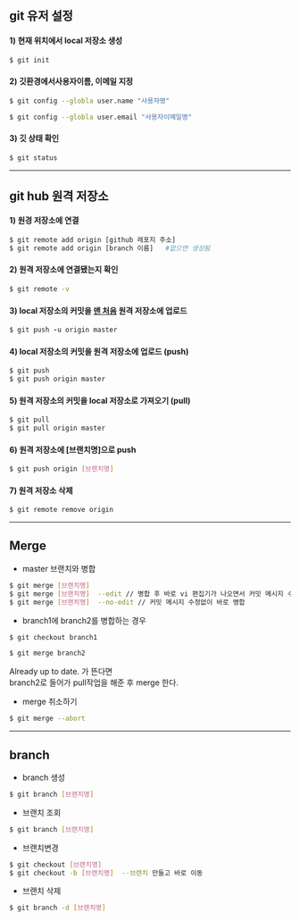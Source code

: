 ## git 유저 설정    
#### 1) 현재 위치에서 local 저장소 생성    

```ruby
$ git init
```

#### 2) 깃환경에서사용자이름, 이메일 지정    

```bash
$ git config --globla user.name "사용자명"

$ git config --globla user.email "사용자이메일명"
```

#### 3) 깃 상태 확인    

```bash
$ git status
```
    
- - -
    
## git hub 원격 저장소  
#### 1) 원경 저장소에 연결    

```bash
$ git remote add origin [github 레포지 주소]
$ git remote add origin [branch 이름]   #없으면 생성됨
```
   
#### 2) 원격 저장소에 연결됐는지 확인    

```bash
$ git remote -v
````
    
#### 3) local 저장소의 커밋을 <u>맨 처음</u> 원격 저장소에 업로드    

```ruby
$ git push -u origin master
````

#### 4) local 저장소의 커밋을 원격 저장소에 업로드 (push)    

```bash
$ git push
$ git push origin master
````

#### 5) 원격 저장소의 커밋을 local 저장소로 가져오기 (pull)    

```bash
$ git pull
$ git pull origin master
````

#### 6) 원격 저장소에 [브랜치명]으로 push    

```bash
$ git push origin [브랜치명]
````

#### 7) 원격 저장소 삭제       

```bash
$ git remote remove origin
```
    
- - -
       
## Merge   
- master 브랜치와 병합    

```bash
$ git merge [브랜치명]
$ git merge [브랜치명]  --edit // 병합 후 바로 vi 편집기가 나오면서 커밋 메시지 수정 가능
$ git merge [브랜치명]  --no-edit // 커밋 메시지 수정없이 바로 병합
```

- branch1에 branch2를 병합하는 경우    

```bash
$ git checkout branch1

$ git merge branch2
```

Already up to date. 가 뜬다면    
branch2로 들어가 pull작업을 해준 후 merge 한다.    

- merge 취소하기   

```bash
$ git merge --abort
```
   
- - -
    
## branch    
- branch 생성  

```bash
$ git branch [브랜치명]
```

- 브랜치 조회    

```bash
$ git branch [브랜치명]
```

- 브랜치변경  

```bash
$ git checkout [브랜치명]
$ git checkout -b [브랜치명]  --브랜치 만들고 바로 이동
```

- 브랜치 삭제    

```bash
$ git branch -d [브랜치명]
```
   
